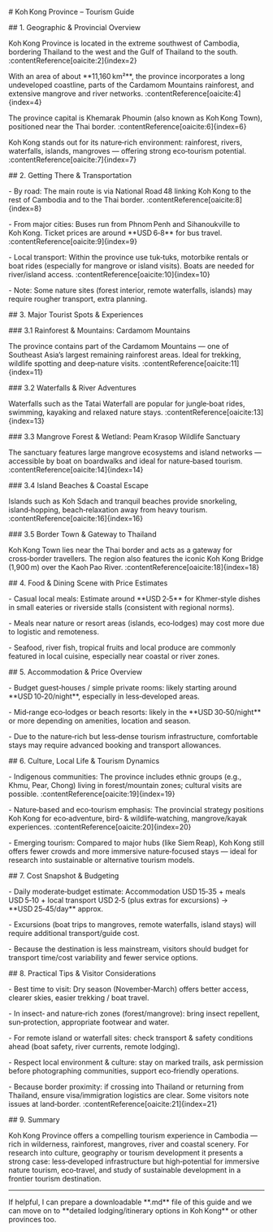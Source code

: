\# Koh Kong Province – Tourism Guide



\## 1. Geographic \& Provincial Overview  

Koh Kong Province is located in the extreme southwest of Cambodia, bordering Thailand to the west and the Gulf of Thailand to the south. :contentReference\[oaicite:2]{index=2}  

With an area of about \*\*11,160 km²\*\*, the province incorporates a long undeveloped coastline, parts of the Cardamom Mountains rainforest, and extensive mangrove and river networks. :contentReference\[oaicite:4]{index=4}  

The province capital is Khemarak Phoumin (also known as Koh Kong Town), positioned near the Thai border. :contentReference\[oaicite:6]{index=6}  

Koh Kong stands out for its nature‑rich environment: rainforest, rivers, waterfalls, islands, mangroves — offering strong eco‑tourism potential. :contentReference\[oaicite:7]{index=7}  



\## 2. Getting There \& Transportation  

\- By road: The main route is via National Road 48 linking Koh Kong to the rest of Cambodia and to the Thai border. :contentReference\[oaicite:8]{index=8}  

\- From major cities: Buses run from Phnom Penh and Sihanoukville to Koh Kong. Ticket prices are around \*\*USD 6‑8\*\* for bus travel. :contentReference\[oaicite:9]{index=9}  

\- Local transport: Within the province use tuk‑tuks, motorbike rentals or boat rides (especially for mangrove or island visits). Boats are needed for river/island access. :contentReference\[oaicite:10]{index=10}  

\- Note: Some nature sites (forest interior, remote waterfalls, islands) may require rougher transport, extra planning.  



\## 3. Major Tourist Spots \& Experiences  

\### 3.1 Rainforest \& Mountains: Cardamom Mountains  

The province contains part of the Cardamom Mountains — one of Southeast Asia’s largest remaining rainforest areas. Ideal for trekking, wildlife spotting and deep‑nature visits. :contentReference\[oaicite:11]{index=11}  

\### 3.2 Waterfalls \& River Adventures  

Waterfalls such as the Tatai Waterfall are popular for jungle‑boat rides, swimming, kayaking and relaxed nature stays. :contentReference\[oaicite:13]{index=13}  

\### 3.3 Mangrove Forest \& Wetland: Peam Krasop Wildlife Sanctuary  

The sanctuary features large mangrove ecosystems and island networks — accessible by boat on boardwalks and ideal for nature‑based tourism. :contentReference\[oaicite:14]{index=14}  

\### 3.4 Island Beaches \& Coastal Escape  

Islands such as Koh Sdach and tranquil beaches provide snorkeling, island‑hopping, beach‑relaxation away from heavy tourism. :contentReference\[oaicite:16]{index=16}  

\### 3.5 Border Town \& Gateway to Thailand  

Koh Kong Town lies near the Thai border and acts as a gateway for cross‑border travellers. The region also features the iconic Koh Kong Bridge (1,900 m) over the Kaoh Pao River. :contentReference\[oaicite:18]{index=18}  



\## 4. Food \& Dining Scene with Price Estimates  

\- Casual local meals: Estimate around \*\*USD 2‑5\*\* for Khmer‑style dishes in small eateries or riverside stalls (consistent with regional norms).  

\- Meals near nature or resort areas (islands, eco‑lodges) may cost more due to logistic and remoteness.  

\- Seafood, river fish, tropical fruits and local produce are commonly featured in local cuisine, especially near coastal or river zones.  



\## 5. Accommodation \& Price Overview  

\- Budget guest‑houses / simple private rooms: likely starting around \*\*USD 10‑20/night\*\*, especially in less‑developed areas.  

\- Mid‑range eco‑lodges or beach resorts: likely in the \*\*USD 30‑50/night\*\* or more depending on amenities, location and season.  

\- Due to the nature‑rich but less‑dense tourism infrastructure, comfortable stays may require advanced booking and transport allowances.  



\## 6. Culture, Local Life \& Tourism Dynamics  

\- Indigenous communities: The province includes ethnic groups (e.g., Khmu, Pear, Chong) living in forest/mountain zones; cultural visits are possible. :contentReference\[oaicite:19]{index=19}  

\- Nature‑based and eco‑tourism emphasis: The provincial strategy positions Koh Kong for eco‑adventure, bird‑ \& wildlife‑watching, mangrove/kayak experiences. :contentReference\[oaicite:20]{index=20}  

\- Emerging tourism: Compared to major hubs (like Siem Reap), Koh Kong still offers fewer crowds and more immersive nature‑focused stays — ideal for research into sustainable or alternative tourism models.  



\## 7. Cost Snapshot \& Budgeting  

\- Daily moderate‑budget estimate: Accommodation USD 15‑35 + meals USD 5‑10 + local transport USD 2‑5 (plus extras for excursions) → \*\*USD 25‑45/day\*\* approx.  

\- Excursions (boat trips to mangroves, remote waterfalls, island stays) will require additional transport/guide cost.  

\- Because the destination is less mainstream, visitors should budget for transport time/cost variability and fewer service options.  



\## 8. Practical Tips \& Visitor Considerations  

\- Best time to visit: Dry season (November‑March) offers better access, clearer skies, easier trekking / boat travel.  

\- In insect‑ and nature‑rich zones (forest/mangrove): bring insect repellent, sun‑protection, appropriate footwear and water.  

\- For remote island or waterfall sites: check transport \& safety conditions ahead (boat safety, river currents, remote lodging).  

\- Respect local environment \& culture: stay on marked trails, ask permission before photographing communities, support eco‑friendly operations.  

\- Because border proximity: if crossing into Thailand or returning from Thailand, ensure visa/immigration logistics are clear. Some visitors note issues at land‑border. :contentReference\[oaicite:21]{index=21}  



\## 9. Summary  

Koh Kong Province offers a compelling tourism experience in Cambodia — rich in wilderness, rainforest, mangroves, river and coastal scenery. For research into culture, geography or tourism development it presents a strong case: less‑developed infrastructure but high‑potential for immersive nature tourism, eco‑travel, and study of sustainable development in a frontier tourism destination.



---



If helpful, I can prepare a downloadable \*\*.md\*\* file of this guide and we can move on to \*\*detailed lodging/itinerary options in Koh Kong\*\* or other provinces too.  



